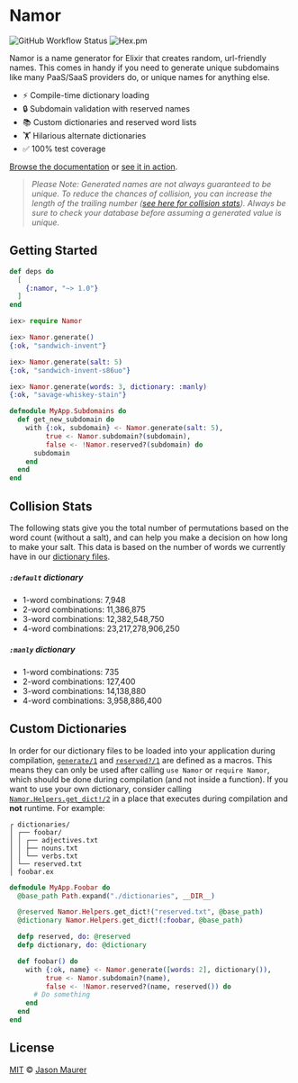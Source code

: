 # Namor

![GitHub Workflow Status](https://img.shields.io/github/actions/workflow/status/jsonmaur/namor.ex/test?label=test&style=plastic)
![Hex.pm](https://img.shields.io/hexpm/v/namor?style=plastic)

Namor is a name generator for Elixir that creates random, url-friendly names. This comes in handy if you need to generate unique subdomains like many PaaS/SaaS providers do, or unique names for anything else.

* ⚡️ Compile-time dictionary loading
* 🔒 Subdomain validation with reserved names
* 📚 Custom dictionaries and reserved word lists
* 🏋️ Hilarious alternate dictionaries
* ✅ 100% test coverage

[Browse the documentation](https://hexdocs.pm/namor) or [see it in action](https://namor.jsonmaur.com).

> _Please Note: Generated names are not always guaranteed to be unique. To reduce the chances of collision, you can increase the length of the trailing number ([see here for collision stats](#collision)). Always be sure to check your database before assuming a generated value is unique._

## Getting Started

```elixir
def deps do
  [
    {:namor, "~> 1.0"}
  ]
end
```

```elixir
iex> require Namor

iex> Namor.generate()
{:ok, "sandwich-invent"}

iex> Namor.generate(salt: 5)
{:ok, "sandwich-invent-s86uo"}

iex> Namor.generate(words: 3, dictionary: :manly)
{:ok, "savage-whiskey-stain"}
```

```elixir
defmodule MyApp.Subdomains do
  def get_new_subdomain do
    with {:ok, subdomain} <- Namor.generate(salt: 5),
         true <- Namor.subdomain?(subdomain),
         false <- !Namor.reserved?(subdomain) do
      subdomain
    end
  end
end
```

<a name="collision"></a>

## Collision Stats

The following stats give you the total number of permutations based on the word count (without a salt), and can help you make a decision on how long to make your salt. This data is based on the number of words we currently have in our [dictionary files](https://github.com/jsonmaur/namor.ex/tree/master/dict).

##### `:default` dictionary

- 1-word combinations: 7,948
- 2-word combinations: 11,386,875
- 3-word combinations: 12,382,548,750
- 4-word combinations: 23,217,278,906,250

##### `:manly` dictionary

- 1-word combinations: 735
- 2-word combinations: 127,400
- 3-word combinations: 14,138,880
- 4-word combinations: 3,958,886,400

## Custom Dictionaries

In order for our dictionary files to be loaded into your application during compilation, [`generate/1`](https://hexdocs.pm/namor/Namor.html#generate/1) and [`reserved?/1`](https://hexdocs.pm/namor/Namor.html#reserved?/1) are defined as a macros. This means they can only be used after calling `use Namor` or `require Namor`, which should be done during compilation (and not inside a function). If you want to use your own dictionary, consider calling [`Namor.Helpers.get_dict!/2`](https://hexdocs.pm/namor/Namor.Helpers.html#get_dict!/2) in a place that executes during compilation and **not** runtime. For example:

```
┌ dictionaries/
│ ┌── foobar/
│ │ ┌── adjectives.txt
│ │ ├── nouns.txt
│ │ └── verbs.txt
│ └── reserved.txt
│ foobar.ex
```

```elixir
defmodule MyApp.Foobar do
  @base_path Path.expand("./dictionaries", __DIR__)

  @reserved Namor.Helpers.get_dict!("reserved.txt", @base_path)
  @dictionary Namor.Helpers.get_dict!(:foobar, @base_path)

  defp reserved, do: @reserved
  defp dictionary, do: @dictionary

  def foobar() do
    with {:ok, name} <- Namor.generate([words: 2], dictionary()),
         true <- Namor.subdomain?(name),
         false <- !Namor.reserved?(name, reserved()) do
      # Do something
    end
  end
end
```

## License

[MIT](LICENSE) © [Jason Maurer](https://jsonmaur.com)
